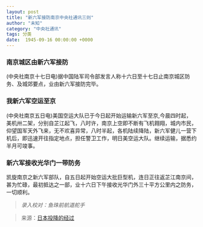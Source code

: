 ```yaml
---
layout: post
title: "新六军接防南京中央社通讯三则"
author: "未知"
category: "中央社通讯"
tags: 分类
date:  1945-09-16 00:00:00 +0000
---
```

### 南京城区由新六军接防
(中央社南京十七日电)据中国陆军司令部发言人称十六日至十七日止南京城区防务、及城郊要点，业由新六军接防完毕。



### 我新六军空运至京
(中央社南京五日电)美国空运大队已于今日起开始运输新六军至京,今晨四时起，美机卅二架，分别自芷江起飞，八时许，南京上空即不断有飞机翱翔，城内市民，仰望国军天外飞来，无不欢喜异常，八时半起，各机陆续降陆，新六军健儿一营下机后，即迅速开往指定地点，担任警卫工作，明日美空运大队。继续运输，据悉约半月可竣事。



### 新六军接收光华门一带防务
凯旋南京之新六军部队，自五日起开始空运大批巨型机，连日正往返芷江南京间，甚为忙碌，最初抵达之一部，业十六日下午接收光华门外三十平方公里内之防务，一切顺利。


> *录入校对：鱼珠前航道舵手*

> 来源：[日本投降的经过](https://www.modernhistory.org.cn/#/Detailedreading?fileCode=9999_ts_00522313&treeId=178271955&uniqTag&dirCode=22b9f7cce8c54c83b12adb29c23b7511&bzId&qkTitle&imageUrl=https%3A%2F%2Fiiif.modernhistory.org.cn%2Fiiif%2F2%2F9999_ts_00522313%252F9999_ts_00522313_00118.jpg&contUrl=https%3A%2F%2Fkrwxk-prod.oss-cn-beijing.aliyuncs.com%2F9999_ts_00522313%2F9999_ts_00522313.json)

